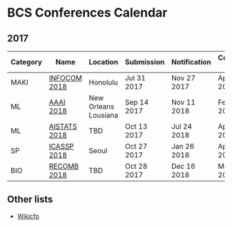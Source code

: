 # BCS Conferences Calendar

## 2017

| Category  |  Name                                                                                 |  Location	                  | Submission  | Notification     | Conference dates |
| ---       | ---                                                                                   | ---                         | ---         | ---              | ---              |
| MAKI      |[INFOCOM 2018](http://infocom2018.ieee-infocom.org/content/call-papers-main-conference)| Honolulu                    | Jul 31 2017 | Nov 27 2017      | Apr 15-19  2018  |
| ML        |[AAAI 2018](https://aaai.org/Conferences/AAAI/aaai18.php)                              | New Orleans Lousiana        | Sep 14 2017 | Nov 11 2018      | Feb 4–9  2018    |
| ML        |[AISTATS 2018](http://www.aistats.org/)                                                | TBD                         | Oct 13 2017 | Jul 24 2018      | Apr 20-22 2018   |
| SP        |[ICASSP 2018](https://2018.ieeeicassp.org/ImportantDates.asp)                          | Seoul                       | Oct 27 2017 | Jan 26 2018      | Apr 22-27 2018   |
| BIO       |[RECOMB 2018](http://cb.csail.mit.edu/cb/recomb2017/)                                  | TBD                         | Oct 28 2017 | Dec 16 2018      | May 3-7 2018     |


## Other lists

- [Wikicfp](http://wikicfp.com)



